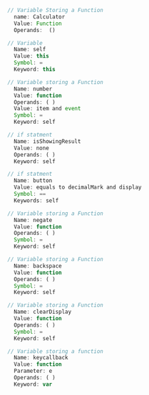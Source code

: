 ```javascript
// Variable Storing a Function
  name: Calculator
  Value: Function
  Operands:  ()
```
```javascript  
// Variable
  Name: self
  Value: this
  Symbol: =
  Keyword: this
```
```javascript  
// Variable storing a Function
  Name: number
  Value: function
  Operands: ( )
  Value: item and event
  Symbol: =
  Keyword: self
```
```javascript  
// if statment
  Name: isShowingResult
  Value: none
  Operands: ( )
  Keyword: self
```
```javascript  
// if statment
  Name: button
  Value: equals to decimalMark and display
  Symbol: ==
  Keywords: self
```
```javascript  
// Variable storing a Function
  Name: negate
  Value: function
  Operands: ( )
  Symbol: =
  Keyword: self
```
```javascript  
// Variable storing a Function
  Name: backspace
  Value: function
  Operands: ( )
  Symbol: =
  Keyword: self
```
```javascript
// Variable storing a Function
  Name: clearDisplay
  Value: function
  Operands: ( )
  Symbol: =
  Keyword: self
```
```javascript
// Variable storing a function
  Name: keycallback
  Value: function
  Parameter: e
  Operands: ( )
  Keyword: var
```
